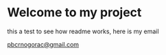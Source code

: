 # Welcome to my project

this a test to see how readme works, here is my email

pbcrnogorac@gmail.com
